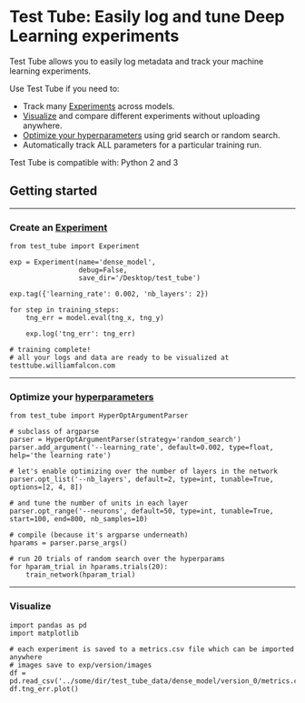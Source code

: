 # Test Tube: Easily log and tune Deep Learning experiments

Test Tube allows you to easily log metadata and track your machine
learning experiments.

Use Test Tube if you need to:

-   Track many [Experiments](experiment_tracking/experiment/) across
    models.
-   [Visualize](http://testtube.williamfalcon.com) and compare different
    experiments without uploading anywhere.
-   [Optimize your
    hyperparameters](hyperparameter_optimization/HyperOptArgumentParser/)
    using grid search or random search.
-   Automatically track ALL parameters for a particular training run.

Test Tube is compatible with: Python 2 and 3

## Getting started

------------------------------------------------------------------------

### Create an [Experiment](experiment_tracking/experiment/)

``` {.python}
from test_tube import Experiment

exp = Experiment(name='dense_model',
                 debug=False,
                 save_dir='/Desktop/test_tube')

exp.tag({'learning_rate': 0.002, 'nb_layers': 2})

for step in training_steps:
    tng_err = model.eval(tng_x, tng_y)

    exp.log('tng_err': tng_err)

# training complete!
# all your logs and data are ready to be visualized at testtube.williamfalcon.com
```

------------------------------------------------------------------------

### Optimize your [hyperparameters](hyperparameter_optimization/HyperOptArgumentParser/)

``` {.python}
from test_tube import HyperOptArgumentParser

# subclass of argparse
parser = HyperOptArgumentParser(strategy='random_search')
parser.add_argument('--learning_rate', default=0.002, type=float, help='the learning rate')

# let's enable optimizing over the number of layers in the network
parser.opt_list('--nb_layers', default=2, type=int, tunable=True, options=[2, 4, 8])

# and tune the number of units in each layer
parser.opt_range('--neurons', default=50, type=int, tunable=True, start=100, end=800, nb_samples=10)

# compile (because it's argparse underneath)
hparams = parser.parse_args()

# run 20 trials of random search over the hyperparams
for hparam_trial in hparams.trials(20):
    train_network(hparam_trial)
```

------------------------------------------------------------------------

### Visualize

``` {.python}
import pandas as pd
import matplotlib

# each experiment is saved to a metrics.csv file which can be imported anywhere
# images save to exp/version/images
df = pd.read_csv('../some/dir/test_tube_data/dense_model/version_0/metrics.csv')
df.tng_err.plot()
```
